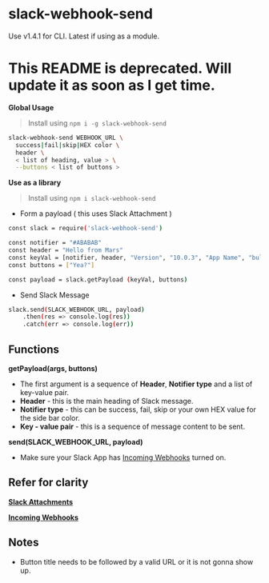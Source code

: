 # slack-webhook-send

Use v1.4.1 for CLI.
Latest if using as a module.
# This README is deprecated. Will update it as soon as I get time.

 **Global Usage**
 > Install using `npm i -g slack-webhook-send`
```bash
slack-webhook-send WEBHOOK_URL \
  success|fail|skip|HEX color \
  header \
  < list of heading, value > \
  --buttons < list of buttons >
```

**Use as a library**
> Install using `npm i slack-webhook-send`
 - Form a payload ( this uses Slack Attachment )
```bash
const slack	= require('slack-webhook-send')

const notifier = "#ABABAB"
const header = "Hello from Mars"
const keyVal = [notifier, header, "Version", "10.0.3", "App Name", "bulwark", "Yea?", "http://programmingexcuses.com/"]
const buttons = ["Yea?"]

const payload = slack.getPayload (keyVal, buttons)
```
 - Send Slack Message
```bash
slack.send(SLACK_WEBHOOK_URL, payload)
	.then(res => console.log(res))
	.catch(err => console.log(err))
```


## Functions
**getPayload(args, buttons)**
- The first argument is a sequence of **Header**, **Notifier type** and a list of key-value pair.
- **Header** 			- this is the main heading of Slack message.
- **Notifier type** 	- this can be success, fail, skip or your own HEX value for the side bar color.
- **Key - value pair**	- this is a sequence of message content to be sent.

**send(SLACK_WEBHOOK_URL, payload)**
- Make sure your Slack App has [Incoming Webhooks](https://api.slack.com/messaging/webhooks) turned on.

## Refer for clarity
**[Slack Attachments](https://api.slack.com/messaging/composing/layouts#attachments)**

**[Incoming Webhooks](https://api.slack.com/messaging/webhooks)**

## Notes
- Button title needs to be followed by a valid URL or it is not gonna show up.